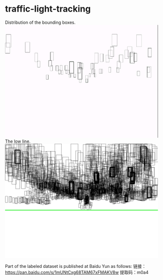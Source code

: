 # traffic-light-tracking
Distribution of the bounding boxes.
![Result](./data/bbd.gif)
The low line.
![Result](./data/empty.jpg)

Part of the labeled dataset is published at Baidu Yun as follows:
链接：https://pan.baidu.com/s/1mUNtCxg68TAM67xFMAKV8w 
提取码：m0a4 
